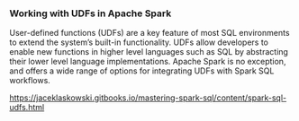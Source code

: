 ### Working with UDFs in Apache Spark

User-defined functions (UDFs) are a key feature of most SQL environments to extend the system’s built-in functionality.  UDFs allow developers to enable new functions in higher level languages such as SQL by abstracting their lower level language implementations.  Apache Spark is no exception, and offers a wide range of options for integrating UDFs with Spark SQL workflows.

https://jaceklaskowski.gitbooks.io/mastering-spark-sql/content/spark-sql-udfs.html
